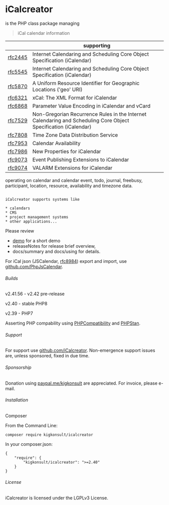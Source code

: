 # iCalcreator

is the PHP class package managing

> iCal calendar information

| |supporting|
|---|---|
|[rfc2445]|Internet Calendaring and Scheduling Core Object Specification (iCalendar)|
|[rfc5545]|Internet Calendaring and Scheduling Core Object Specification (iCalendar)|
|[rfc5870]|A Uniform Resource Identifier for Geographic Locations ('geo' URI)|
|[rfc6321]|xCal: The XML Format for iCalendar|
|[rfc6868]|Parameter Value Encoding in iCalendar and vCard|
|[rfc7529]|Non-Gregorian Recurrence Rules in the Internet Calendaring and Scheduling Core Object Specification (iCalendar)|
|[rfc7808]|Time Zone Data Distribution Service|
|[rfc7953]|Calendar Availability|
|[rfc7986]|New Properties for iCalendar|
|[rfc9073]|Event Publishing Extensions to iCalendar|
|[rfc9074]|VALARM Extensions for iCalendar|

operating on calendar and
calendar event, todo, journal, freebusy, participant, location, resource, availability and timezone data.

~~~~~~~~

iCalcreator supports systems like

* calendars
* CMS
* project management systems
* other applications...

~~~~~~~~

Please review 
- [demo] for a short demo 
- releaseNotes for release brief overview,
- docs/summary and docs/using for details.

For iCal json (JSCalendar, [rfc8984]) export and import, use [github.com/PhpJsCalendar].

###### Builds

v2.41.56 - v2.42 pre-release

v2.40 - stable PHP8

v2.39 - PHP7

Asserting PHP compability using [PHPCompatibility] and [PHPStan].

###### Support

For support use [github.com/iCalcreator]. Non-emergence support issues are, unless sponsored, fixed in due time.


###### Sponsorship

Donation using [paypal.me/kigkonsult] are appreciated.
For invoice, please e-mail</a>.

###### Installation

Composer

From the Command Line:

```
composer require kigkonsult/icalcreator
```

In your composer.json:

```
{
    "require": {
        "kigkonsult/icalcreator": ">=2.40"
    }
}
```

###### License

iCalcreator is licensed under the LGPLv3 License.

[demo]:docs/demoUsage.md
[github.com/iCalcreator]:https://github.com/iCalcreator/iCalcreator/issues
[github.com/PhpJsCalendar]:https://github.com/iCalcreator/PhpJsCalendar
[paypal.me/kigkonsult]:https://paypal.me/kigkonsult
[PHPCompatibility]:https://github.com/PHPCompatibility/PHPCompatibility
[PHPStan]:https://github.com/phpstan/phpstan
[rfc2445]:https://www.rfc-editor.org/info/rfc2445
[rfc5545]:https://www.rfc-editor.org/info/rfc5545
[rfc5870]:https://www.rfc-editor.org/info/rfc5870
[rfc6321]:https://www.rfc-editor.org/info/rfc6321
[rfc6868]:https://www.rfc-editor.org/info/rfc6868
[rfc7529]:https://www.rfc-editor.org/info/rfc7529
[rfc7808]:https://www.rfc-editor.org/info/rfc7808
[rfc7953]:https://www.rfc-editor.org/info/rfc7953
[rfc7986]:https://www.rfc-editor.org/info/rfc7986
[rfc8984]:https://www.rfc-editor.org/info/rfc8984
[rfc9073]:https://www.rfc-editor.org/info/rfc9073
[rfc9074]:https://www.rfc-editor.org/info/rfc9074
